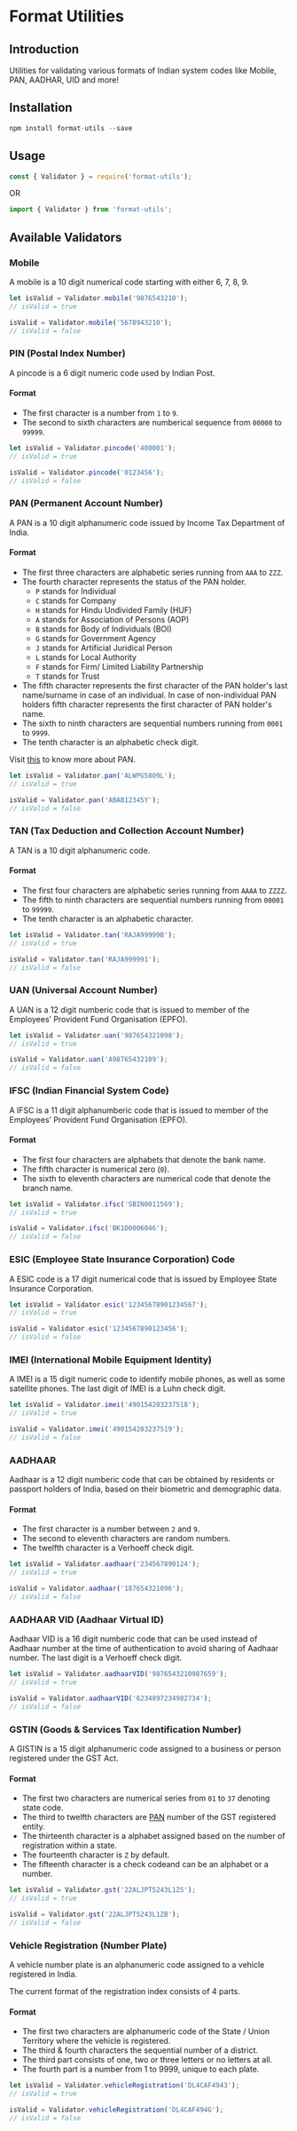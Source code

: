 # Format Utilities

## Introduction

Utilities for validating various formats of Indian system codes like Mobile, PAN, AADHAR, UID and more!

## Installation

```js
npm install format-utils --save
```

## Usage

```js
const { Validator } = require('format-utils');
```
OR
```js
import { Validator } from 'format-utils';
```

## Available Validators

### Mobile

A mobile is a 10 digit numerical code starting with either 6, 7, 8, 9.

```js
let isValid = Validator.mobile('9876543210');
// isValid = true

isValid = Validator.mobile('5678943210');
// isValid = false
```

### PIN (Postal Index Number)

A pincode is a 6 digit numeric code used by Indian Post.

#### Format
* The first character is a number from `1` to `9`.
* The second to sixth characters are numberical sequence from `00000` to `99999`.

```js
let isValid = Validator.pincode('400001');
// isValid = true

isValid = Validator.pincode('0123456');
// isValid = false
```

### PAN (Permanent Account Number)

A PAN is a 10 digit alphanumeric code issued by Income Tax Department of India.

#### Format
* The first three characters are alphabetic series running from `AAA` to `ZZZ`.
* The fourth character represents the status of the PAN holder.
  * `P` stands for Individual
  * `C` stands for Company
  * `H` stands for Hindu Undivided Family (HUF)
  * `A` stands for Association of Persons (AOP)
  * `B` stands for Body of Individuals (BOI)
  * `G` stands for Government Agency
  * `J` stands for Artificial Juridical Person
  * `L` stands for Local Authority
  * `F` stands for Firm/ Limited Liability Partnership
  * `T` stands for Trust
* The fifth character represents the first character of the PAN holder's last name/surname in case of an individual. In case of non-individual PAN holders fifth character represents the first character of PAN holder's name.
* The sixth to ninth characters are sequential numbers running from `0001` to `9999`.
* The tenth character is an alphabetic check digit.

Visit [this](https://www.incometaxindia.gov.in/Forms/tps/1.Permanent%20Account%20Number%20(PAN).pdf) to know more about PAN.

```js
let isValid = Validator.pan('ALWPG5809L');
// isValid = true

isValid = Validator.pan('ABAB12345Y');
// isValid = false
```

### TAN (Tax Deduction and Collection Account Number)

A TAN is a 10 digit alphanumeric code.

#### Format
* The first four characters are alphabetic series running from `AAAA` to `ZZZZ`.
* The fifth to ninth characters are sequential numbers running from `00001` to `99999`.
* The tenth character is an alphabetic character.

```js
let isValid = Validator.tan('RAJA99999B');
// isValid = true

isValid = Validator.tan('RAJA999991');
// isValid = false
```

### UAN (Universal Account Number)

A UAN is a 12 digit numberic code that is issued to member of the Employees’ Provident Fund Organisation (EPFO).

```js
let isValid = Validator.uan('987654321098');
// isValid = true

isValid = Validator.uan('A98765432109');
// isValid = false
```

### IFSC (Indian Financial System Code)

A IFSC is a 11 digit alphanumberic code that is issued to member of the Employees’ Provident Fund Organisation (EPFO).

#### Format
* The first four characters are alphabets that denote the bank name.
* The fifth character is numerical zero (`0`).
* The sixth to eleventh characters are numerical code that denote the branch name.


```js
let isValid = Validator.ifsc('SBIN0011569');
// isValid = true

isValid = Validator.ifsc('BK1D0006046');
// isValid = false
```

### ESIC (Employee State Insurance Corporation) Code

A ESIC code is a 17 digit numerical code that is issued by Employee State Insurance Corporation.

```js
let isValid = Validator.esic('12345678901234567');
// isValid = true

isValid = Validator.esic('1234567890123456');
// isValid = false
```

### IMEI (International Mobile Equipment Identity)

A IMEI is a 15 digit numeric code to identify mobile phones, as well as some satellite phones.
The last digit of IMEI is a Luhn check digit.

```js
let isValid = Validator.imei('490154203237518');
// isValid = true

isValid = Validator.imei('490154203237519');
// isValid = false
```

### AADHAAR

Aadhaar is a 12 digit numberic code that can be obtained by residents or passport holders of India, based on their biometric and demographic data.

#### Format
* The first character is a number between `2` and `9`.
* The second to eleventh characters are random numbers.
* The twelfth character is a Verhoeff check digit.

```js
let isValid = Validator.aadhaar('234567890124');
// isValid = true

isValid = Validator.aadhaar('187654321096');
// isValid = false
```

### AADHAAR VID (Aadhaar Virtual ID)

Aadhaar VID is a 16 digit numberic code that can be used instead of Aadhaar number at the time of authentication to avoid sharing of Aadhaar number.
The last digit is a Verhoeff check digit.

```js
let isValid = Validator.aadhaarVID('9876543210987659');
// isValid = true

isValid = Validator.aadhaarVID('6234897234982734');
// isValid = false
```

### GSTIN (Goods & Services Tax Identification Number)

A GISTIN is a 15 digit alphanumeric code assigned to a business or person registered under the GST Act.

#### Format
* The first two characters are numerical series from `01` to `37` denoting state code.
* The third to twelfth characters are [PAN](#pan-permanent-account-number) number of the GST registered entity.
* The thirteenth character is a alphabet assigned based on the number of registration within a state.
* The fourteenth character is `Z` by default.
* The fifteenth character is a check codeand can be an alphabet or a number.

```js
let isValid = Validator.gst('22ALJPT5243L1ZS');
// isValid = true

isValid = Validator.gst('22ALJPT5243L1ZB');
// isValid = false
```

### Vehicle Registration (Number Plate)

A vehicle number plate is an alphanumeric code assigned to a vehicle registered in India.

The current format of the registration index consists of 4 parts.

#### Format
* The first two characters are alphanumeric code of the State / Union Territory where the vehicle is registered.
* The third & fourth characters the sequential number of a district.
* The third part consists of one, two or three letters or no letters at all.
* The fourth part is a number from 1 to 9999, unique to each plate.

```js
let isValid = Validator.vehicleRegistration('DL4CAF4943');
// isValid = true

isValid = Validator.vehicleRegistration('DL4CAF494G');
// isValid = false
```
